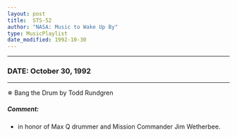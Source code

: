 ```yaml
---
layout: post
title:  STS-52
author: "NASA: Music to Wake Up By"
type: MusicPlaylist
date_modified: 1992-10-30
---
```


----
### DATE: October 30, 1992
----
✵ Bang the Drum by Todd Rundgren

##### Comment:
* in honor of Max Q drummer and Mission Commander Jim Wetherbee.
